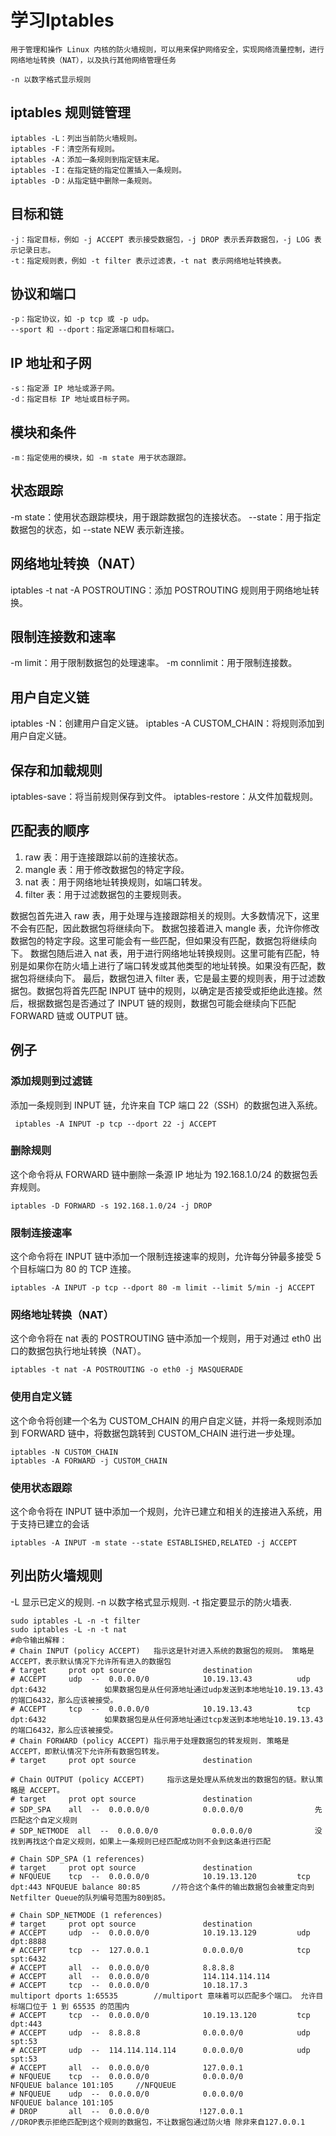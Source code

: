 # 学习Iptables

    用于管理和操作 Linux 内核的防火墙规则，可以用来保护网络安全，实现网络流量控制，进行网络地址转换（NAT），以及执行其他网络管理任务

    -n 以数字格式显示规则
## iptables 规则链管理

    iptables -L：列出当前防火墙规则。
    iptables -F：清空所有规则。
    iptables -A：添加一条规则到指定链末尾。
    iptables -I：在指定链的指定位置插入一条规则。
    iptables -D：从指定链中删除一条规则。

## 目标和链

    -j：指定目标，例如 -j ACCEPT 表示接受数据包，-j DROP 表示丢弃数据包，-j LOG 表示记录日志。
    -t：指定规则表，例如 -t filter 表示过滤表，-t nat 表示网络地址转换表。

## 协议和端口

    -p：指定协议，如 -p tcp 或 -p udp。
    --sport 和 --dport：指定源端口和目标端口。

## IP 地址和子网

    -s：指定源 IP 地址或源子网。
    -d：指定目标 IP 地址或目标子网。

## 模块和条件

    -m：指定使用的模块，如 -m state 用于状态跟踪。

## 状态跟踪

-m state：使用状态跟踪模块，用于跟踪数据包的连接状态。
--state：用于指定数据包的状态，如 --state NEW 表示新连接。

## 网络地址转换（NAT）

iptables -t nat -A POSTROUTING：添加 POSTROUTING 规则用于网络地址转换。

## 限制连接数和速率

-m limit：用于限制数据包的处理速率。
-m connlimit：用于限制连接数。

## 用户自定义链

iptables -N：创建用户自定义链。
iptables -A CUSTOM_CHAIN：将规则添加到用户自定义链。

## 保存和加载规则

iptables-save：将当前规则保存到文件。
iptables-restore：从文件加载规则。


## 匹配表的顺序

1. raw 表：用于连接跟踪以前的连接状态。
2. mangle 表：用于修改数据包的特定字段。
3. nat 表：用于网络地址转换规则，如端口转发。
4. filter 表：用于过滤数据包的主要规则表。

数据包首先进入 raw 表，用于处理与连接跟踪相关的规则。大多数情况下，这里不会有匹配，因此数据包将继续向下。
数据包接着进入 mangle 表，允许你修改数据包的特定字段。这里可能会有一些匹配，但如果没有匹配，数据包将继续向下。
数据包随后进入 nat 表，用于进行网络地址转换规则。这里可能有匹配，特别是如果你在防火墙上进行了端口转发或其他类型的地址转换。如果没有匹配，数据包将继续向下。
最后，数据包进入 filter 表，它是最主要的规则表，用于过滤数据包。数据包将首先匹配 INPUT 链中的规则，以确定是否接受或拒绝此连接。然后，根据数据包是否通过了 INPUT 链的规则，数据包可能会继续向下匹配 FORWARD 链或 OUTPUT 链。

## 例子

### 添加规则到过滤链

添加一条规则到 INPUT 链，允许来自 TCP 端口 22（SSH）的数据包进入系统。

``` shell
 iptables -A INPUT -p tcp --dport 22 -j ACCEPT
```

### 删除规则

这个命令将从 FORWARD 链中删除一条源 IP 地址为 192.168.1.0/24 的数据包丢弃规则。

```shell
iptables -D FORWARD -s 192.168.1.0/24 -j DROP
```

### 限制连接速率

这个命令将在 INPUT 链中添加一个限制连接速率的规则，允许每分钟最多接受 5 个目标端口为 80 的 TCP 连接。

```shell
iptables -A INPUT -p tcp --dport 80 -m limit --limit 5/min -j ACCEPT
```

### 网络地址转换（NAT）

这个命令将在 nat 表的 POSTROUTING 链中添加一个规则，用于对通过 eth0 出口的数据包执行地址转换（NAT）。

```shell
iptables -t nat -A POSTROUTING -o eth0 -j MASQUERADE
```

### 使用自定义链

这个命令将创建一个名为 CUSTOM_CHAIN 的用户自定义链，并将一条规则添加到 FORWARD 链中，将数据包跳转到 CUSTOM_CHAIN 进行进一步处理。

```shell
iptables -N CUSTOM_CHAIN
iptables -A FORWARD -j CUSTOM_CHAIN
```

### 使用状态跟踪

这个命令将在 INPUT 链中添加一个规则，允许已建立和相关的连接进入系统，用于支持已建立的会话

```shell
iptables -A INPUT -m state --state ESTABLISHED,RELATED -j ACCEPT
```

## 列出防火墙规则

-L  显示已定义的规则.
-n  以数字格式显示规则.
-t  指定要显示的防火墙表.

```shell
sudo iptables -L -n -t filter
sudo iptables -L -n -t nat
#命令输出解释：
# Chain INPUT (policy ACCEPT)   指示这是针对进入系统的数据包的规则。 策略是 ACCEPT，表示默认情况下允许所有进入的数据包
# target     prot opt source               destination       
# ACCEPT     udp  --  0.0.0.0/0            10.19.13.43          udp dpt:6432             如果数据包是从任何源地址通过udp发送到本地地址10.19.13.43的端口6432，那么应该被接受。
# ACCEPT     tcp  --  0.0.0.0/0            10.19.13.43          tcp dpt:6432             如果数据包是从任何源地址通过tcp发送到本地地址10.19.13.43的端口6432，那么应该被接受。
# Chain FORWARD (policy ACCEPT) 指示用于处理数据包的转发规则. 策略是 ACCEPT，即默认情况下允许所有数据包转发。
# target     prot opt source               destination      

# Chain OUTPUT (policy ACCEPT)     指示这是处理从系统发出的数据包的链。默认策略是 ACCEPT。
# target     prot opt source               destination         
# SDP_SPA    all  --  0.0.0.0/0            0.0.0.0/0                先匹配这个自定义规则  
# SDP_NETMODE  all  --  0.0.0.0/0            0.0.0.0/0              没找到再找这个自定义规则，如果上一条规则已经匹配成功则不会到这条进行匹配

# Chain SDP_SPA (1 references)
# target     prot opt source               destination         
# NFQUEUE    tcp  --  0.0.0.0/0            10.19.13.120         tcp dpt:443 NFQUEUE balance 80:85       //符合这个条件的输出数据包会被重定向到Netfilter Queue的队列编号范围为80到85。
                                                                                                        
# Chain SDP_NETMODE (1 references)
# target     prot opt source               destination         
# ACCEPT     udp  --  0.0.0.0/0            10.19.13.129         udp dpt:8888
# ACCEPT     tcp  --  127.0.0.1            0.0.0.0/0            tcp spt:6432
# ACCEPT     all  --  0.0.0.0/0            8.8.8.8             
# ACCEPT     all  --  0.0.0.0/0            114.114.114.114     
# ACCEPT     tcp  --  0.0.0.0/0            10.18.17.3           multiport dports 1:65535        //multiport 意味着可以匹配多个端口。 允许目标端口位于 1 到 65535 的范围内
# ACCEPT     tcp  --  0.0.0.0/0            10.19.13.120         tcp dpt:443
# ACCEPT     udp  --  8.8.8.8              0.0.0.0/0            udp spt:53
# ACCEPT     udp  --  114.114.114.114      0.0.0.0/0            udp spt:53
# ACCEPT     all  --  0.0.0.0/0            127.0.0.1           
# NFQUEUE    tcp  --  0.0.0.0/0            0.0.0.0/0            NFQUEUE balance 101:105     //NFQUEUE
# NFQUEUE    udp  --  0.0.0.0/0            0.0.0.0/0            NFQUEUE balance 101:105
# DROP       all  --  0.0.0.0/0           !127.0.0.1                                        //DROP表示拒绝匹配到这个规则的数据包，不让数据包通过防火墙 除非来自127.0.0.1
```
